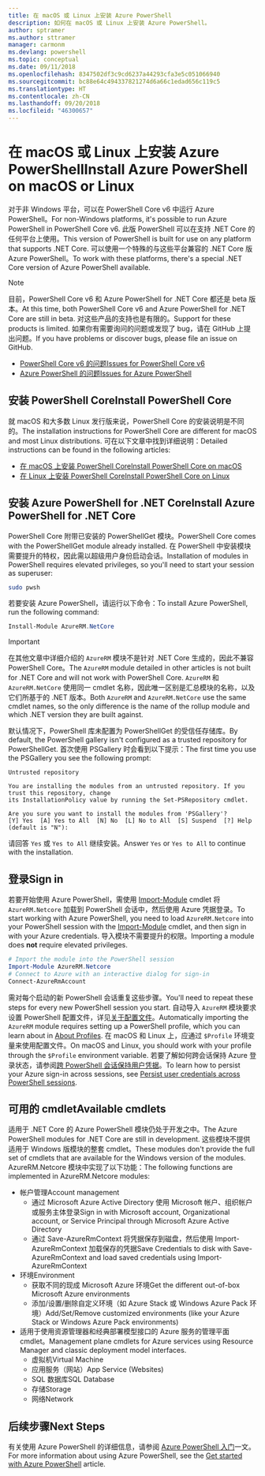```yaml
---
title: 在 macOS 或 Linux 上安装 Azure PowerShell
description: 如何在 macOS 或 Linux 上安装 Azure PowerShell。
author: sptramer
ms.author: sttramer
manager: carmonm
ms.devlang: powershell
ms.topic: conceptual
ms.date: 09/11/2018
ms.openlocfilehash: 8347502df3c9cd6237a44293cfa3e5c051066940
ms.sourcegitcommit: bc88e64c494337821274d6a66c1edad656c119c5
ms.translationtype: HT
ms.contentlocale: zh-CN
ms.lasthandoff: 09/20/2018
ms.locfileid: "46300657"
---
```

# <a name="install-azure-powershell-on-macos-or-linux"></a><span data-ttu-id="d8e4b-103">在 macOS 或 Linux 上安装 Azure PowerShell</span><span class="sxs-lookup"><span data-stu-id="d8e4b-103">Install Azure PowerShell on macOS or Linux</span></span>

<span data-ttu-id="d8e4b-104">对于非 Windows 平台，可以在 PowerShell Core v6 中运行 Azure PowerShell。</span><span class="sxs-lookup"><span data-stu-id="d8e4b-104">For non-Windows platforms, it's possible to run Azure PowerShell in PowerShell Core v6.</span></span> <span data-ttu-id="d8e4b-105">此版 PowerShell 可以在支持 .NET Core 的任何平台上使用。</span><span class="sxs-lookup"><span data-stu-id="d8e4b-105">This version of PowerShell is built for use on any platform that supports .NET Core.</span></span> <span data-ttu-id="d8e4b-106">可以使用一个特殊的与这些平台兼容的 .NET Core 版 Azure PowerShell。</span><span class="sxs-lookup"><span data-stu-id="d8e4b-106">To work with these platforms, there's a special .NET Core version of Azure PowerShell available.</span></span>

> [!NOTE]
> <span data-ttu-id="d8e4b-107">目前，PowerShell Core v6 和 Azure PowerShell for .NET Core 都还是 beta 版本。</span><span class="sxs-lookup"><span data-stu-id="d8e4b-107">At this time, both PowerShell Core v6 and Azure PowerShell for .NET Core are still in beta.</span></span>
> <span data-ttu-id="d8e4b-108">对这些产品的支持也是有限的。</span><span class="sxs-lookup"><span data-stu-id="d8e4b-108">Support for these products is limited.</span></span> <span data-ttu-id="d8e4b-109">如果你有需要询问的问题或发现了 bug，请在 GitHub 上提出问题。</span><span class="sxs-lookup"><span data-stu-id="d8e4b-109">If you have problems or discover bugs, please file an issue on GitHub.</span></span>
>
> * [<span data-ttu-id="d8e4b-110">PowerShell Core v6 的问题</span><span class="sxs-lookup"><span data-stu-id="d8e4b-110">Issues for PowerShell Core v6</span></span>](https://github.com/PowerShell/PowerShell/issues)
> * [<span data-ttu-id="d8e4b-111">Azure PowerShell 的问题</span><span class="sxs-lookup"><span data-stu-id="d8e4b-111">Issues for Azure PowerShell</span></span>](https://github.com/azure/azure-docs-powershell/issues)

## <a name="install-powershell-core"></a><span data-ttu-id="d8e4b-112">安装 PowerShell Core</span><span class="sxs-lookup"><span data-stu-id="d8e4b-112">Install PowerShell Core</span></span>

<span data-ttu-id="d8e4b-113">就 macOS 和大多数 Linux 发行版来说，PowerShell Core 的安装说明是不同的。</span><span class="sxs-lookup"><span data-stu-id="d8e4b-113">The installation instructions for PowerShell Core are different for macOS and most Linux distributions.</span></span>
<span data-ttu-id="d8e4b-114">可在以下文章中找到详细说明：</span><span class="sxs-lookup"><span data-stu-id="d8e4b-114">Detailed instructions can be found in the following articles:</span></span>

* [<span data-ttu-id="d8e4b-115">在 macOS 上安装 PowerShell Core</span><span class="sxs-lookup"><span data-stu-id="d8e4b-115">Install PowerShell Core on macOS</span></span>](/powershell/scripting/setup/installing-powershell-core-on-macos)
* [<span data-ttu-id="d8e4b-116">在 Linux 上安装 PowerShell Core</span><span class="sxs-lookup"><span data-stu-id="d8e4b-116">Install PowerShell Core on Linux</span></span>](/powershell/scripting/setup/installing-powershell-core-on-linux)

## <a name="install-azure-powershell-for-net-core"></a><span data-ttu-id="d8e4b-117">安装 Azure PowerShell for .NET Core</span><span class="sxs-lookup"><span data-stu-id="d8e4b-117">Install Azure PowerShell for .NET Core</span></span>

<span data-ttu-id="d8e4b-118">PowerShell Core 附带已安装的 PowerShellGet 模块。</span><span class="sxs-lookup"><span data-stu-id="d8e4b-118">PowerShell Core comes with the PowerShellGet module already installed.</span></span> <span data-ttu-id="d8e4b-119">在 PowerShell 中安装模块需要提升的特权，因此需以超级用户身份启动会话。</span><span class="sxs-lookup"><span data-stu-id="d8e4b-119">Installation of modules in PowerShell requires elevated privileges, so you'll need to start your session as superuser:</span></span>

```bash
sudo pwsh
```

<span data-ttu-id="d8e4b-120">若要安装 Azure PowerShell，请运行以下命令：</span><span class="sxs-lookup"><span data-stu-id="d8e4b-120">To install Azure PowerShell, run the following command:</span></span>

```powershell
Install-Module AzureRM.NetCore
```

> [!IMPORTANT]
> <span data-ttu-id="d8e4b-121">在其他文章中详细介绍的 `AzureRM` 模块不是针对 .NET Core 生成的，因此不兼容 PowerShell Core。</span><span class="sxs-lookup"><span data-stu-id="d8e4b-121">The `AzureRM` module detailed in other articles is not built for .NET Core and will not work with PowerShell Core.</span></span> <span data-ttu-id="d8e4b-122">`AzureRM` 和 `AzureRM.NetCore` 使用同一 cmdlet 名称，因此唯一区别是汇总模块的名称，以及它们所基于的 .NET 版本。</span><span class="sxs-lookup"><span data-stu-id="d8e4b-122">Both `AzureRM` and `AzureRM.NetCore` use the same cmdlet names, so the only difference is the name of the rollup module and which .NET version they are built against.</span></span>

<span data-ttu-id="d8e4b-123">默认情况下，PowerShell 库未配置为 PowerShellGet 的受信任存储库。</span><span class="sxs-lookup"><span data-stu-id="d8e4b-123">By default, the PowerShell gallery isn't configured as a trusted repository for PowerShellGet.</span></span> <span data-ttu-id="d8e4b-124">首次使用 PSGallery 时会看到以下提示：</span><span class="sxs-lookup"><span data-stu-id="d8e4b-124">The first time you use the PSGallery you see the following prompt:</span></span>

```output
Untrusted repository

You are installing the modules from an untrusted repository. If you trust this repository, change
its InstallationPolicy value by running the Set-PSRepository cmdlet.

Are you sure you want to install the modules from 'PSGallery'?
[Y] Yes  [A] Yes to All  [N] No  [L] No to All  [S] Suspend  [?] Help (default is "N"):
```

<span data-ttu-id="d8e4b-125">请回答 `Yes` 或 `Yes to All` 继续安装。</span><span class="sxs-lookup"><span data-stu-id="d8e4b-125">Answer `Yes` or `Yes to All` to continue with the installation.</span></span>

## <a name="sign-in"></a><span data-ttu-id="d8e4b-126">登录</span><span class="sxs-lookup"><span data-stu-id="d8e4b-126">Sign in</span></span>

<span data-ttu-id="d8e4b-127">若要开始使用 Azure PowerShell，需使用 [Import-Module](/powershell/module/Microsoft.PowerShell.Core/Import-Module) cmdlet 将 `AzureRM.Netcore` 加载到 PowerShell 会话中，然后使用 Azure 凭据登录。</span><span class="sxs-lookup"><span data-stu-id="d8e4b-127">To start working with Azure PowerShell, you need to load `AzureRM.Netcore` into your PowerShell session with the [Import-Module](/powershell/module/Microsoft.PowerShell.Core/Import-Module) cmdlet, and then sign in with your Azure credentials.</span></span> <span data-ttu-id="d8e4b-128">导入模块不需要提升的权限。</span><span class="sxs-lookup"><span data-stu-id="d8e4b-128">Importing a module does __not__ require elevated privileges.</span></span>

```powershell
# Import the module into the PowerShell session
Import-Module AzureRM.Netcore
# Connect to Azure with an interactive dialog for sign-in
Connect-AzureRmAccount
```

<span data-ttu-id="d8e4b-129">需对每个启动的新 PowerShell 会话重复这些步骤。</span><span class="sxs-lookup"><span data-stu-id="d8e4b-129">You'll need to repeat these steps for every new PowerShell session you start.</span></span> <span data-ttu-id="d8e4b-130">自动导入 `AzureRM` 模块要求设置 PowerShell 配置文件，详见[关于配置文件](/powershell/module/microsoft.powershell.core/about/about_profiles)。</span><span class="sxs-lookup"><span data-stu-id="d8e4b-130">Automatically importing the `AzureRM` module requires setting up a PowerShell profile, which you can learn about in [About Profiles](/powershell/module/microsoft.powershell.core/about/about_profiles).</span></span>
<span data-ttu-id="d8e4b-131">在 macOS 和 Linux 上，应通过 `$Profile` 环境变量来使用配置文件。</span><span class="sxs-lookup"><span data-stu-id="d8e4b-131">On macOS and Linux, you should work with your profile through the `$Profile` environment variable.</span></span> <span data-ttu-id="d8e4b-132">若要了解如何跨会话保持 Azure 登录状态，请参阅[跨 PowerShell 会话保持用户凭据](context-persistence.md)。</span><span class="sxs-lookup"><span data-stu-id="d8e4b-132">To learn how to persist your Azure sign-in across sessions, see [Persist user credentials across PowerShell sessions](context-persistence.md).</span></span>

## <a name="available-cmdlets"></a><span data-ttu-id="d8e4b-133">可用的 cmdlet</span><span class="sxs-lookup"><span data-stu-id="d8e4b-133">Available cmdlets</span></span>

<span data-ttu-id="d8e4b-134">适用于 .NET Core 的 Azure PowerShell 模块仍处于开发之中。</span><span class="sxs-lookup"><span data-stu-id="d8e4b-134">The Azure PowerShell modules for .NET Core are still in development.</span></span> <span data-ttu-id="d8e4b-135">这些模块不提供适用于 Windows 版模块的整套 cmdlet。</span><span class="sxs-lookup"><span data-stu-id="d8e4b-135">These modules don't provide the full set of cmdlets that are available for the Windows version of the modules.</span></span> <span data-ttu-id="d8e4b-136">AzureRM.Netcore 模块中实现了以下功能：</span><span class="sxs-lookup"><span data-stu-id="d8e4b-136">The following functions are implemented in AzureRM.Netcore modules:</span></span>

* <span data-ttu-id="d8e4b-137">帐户管理</span><span class="sxs-lookup"><span data-stu-id="d8e4b-137">Account management</span></span>
  * <span data-ttu-id="d8e4b-138">通过 Microsoft Azure Active Directory 使用 Microsoft 帐户、组织帐户或服务主体登录</span><span class="sxs-lookup"><span data-stu-id="d8e4b-138">Sign in with Microsoft account, Organizational account, or Service Principal through Microsoft Azure Active Directory</span></span>
  * <span data-ttu-id="d8e4b-139">通过 Save-AzureRmContext 将凭据保存到磁盘，然后使用 Import-AzureRmContext 加载保存的凭据</span><span class="sxs-lookup"><span data-stu-id="d8e4b-139">Save Credentials to disk with Save-AzureRmContext and load saved credentials using Import-AzureRmContext</span></span>
* <span data-ttu-id="d8e4b-140">环境</span><span class="sxs-lookup"><span data-stu-id="d8e4b-140">Environment</span></span>
  * <span data-ttu-id="d8e4b-141">获取不同的现成 Microsoft Azure 环境</span><span class="sxs-lookup"><span data-stu-id="d8e4b-141">Get the different out-of-box Microsoft Azure environments</span></span>
  * <span data-ttu-id="d8e4b-142">添加/设置/删除自定义环境（如 Azure Stack 或 Windows Azure Pack 环境）</span><span class="sxs-lookup"><span data-stu-id="d8e4b-142">Add/Set/Remove customized environments (like your Azure Stack or Windows Azure Pack environments)</span></span>
* <span data-ttu-id="d8e4b-143">适用于使用资源管理器和经典部署模型接口的 Azure 服务的管理平面 cmdlet。</span><span class="sxs-lookup"><span data-stu-id="d8e4b-143">Management plane cmdlets for Azure services using Resource Manager and classic deployment model interfaces.</span></span>
  * <span data-ttu-id="d8e4b-144">虚拟机</span><span class="sxs-lookup"><span data-stu-id="d8e4b-144">Virtual Machine</span></span>
  * <span data-ttu-id="d8e4b-145">应用服务（网站）</span><span class="sxs-lookup"><span data-stu-id="d8e4b-145">App Service (Websites)</span></span>
  * <span data-ttu-id="d8e4b-146">SQL 数据库</span><span class="sxs-lookup"><span data-stu-id="d8e4b-146">SQL Database</span></span>
  * <span data-ttu-id="d8e4b-147">存储</span><span class="sxs-lookup"><span data-stu-id="d8e4b-147">Storage</span></span>
  * <span data-ttu-id="d8e4b-148">网络</span><span class="sxs-lookup"><span data-stu-id="d8e4b-148">Network</span></span>

## <a name="next-steps"></a><span data-ttu-id="d8e4b-149">后续步骤</span><span class="sxs-lookup"><span data-stu-id="d8e4b-149">Next Steps</span></span>

<span data-ttu-id="d8e4b-150">有关使用 Azure PowerShell 的详细信息，请参阅 [Azure PowerShell 入门](get-started-azureps.md)一文。</span><span class="sxs-lookup"><span data-stu-id="d8e4b-150">For more information about using Azure PowerShell, see the [Get started with Azure PowerShell](get-started-azureps.md) article.</span></span>
